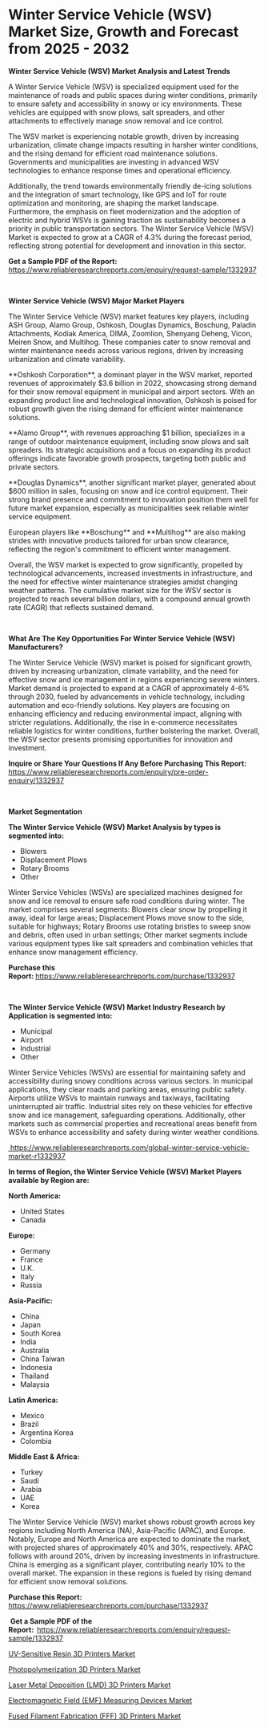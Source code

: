 <p><h1>Winter Service Vehicle (WSV) Market Size, Growth and Forecast from 2025 - 2032</h1></p><p><strong>Winter Service Vehicle (WSV) Market Analysis and Latest Trends</strong></p>
<p><p>A Winter Service Vehicle (WSV) is specialized equipment used for the maintenance of roads and public spaces during winter conditions, primarily to ensure safety and accessibility in snowy or icy environments. These vehicles are equipped with snow plows, salt spreaders, and other attachments to effectively manage snow removal and ice control.</p><p>The WSV market is experiencing notable growth, driven by increasing urbanization, climate change impacts resulting in harsher winter conditions, and the rising demand for efficient road maintenance solutions. Governments and municipalities are investing in advanced WSV technologies to enhance response times and operational efficiency. </p><p>Additionally, the trend towards environmentally friendly de-icing solutions and the integration of smart technology, like GPS and IoT for route optimization and monitoring, are shaping the market landscape. Furthermore, the emphasis on fleet modernization and the adoption of electric and hybrid WSVs is gaining traction as sustainability becomes a priority in public transportation sectors. The Winter Service Vehicle (WSV) Market is expected to grow at a CAGR of 4.3% during the forecast period, reflecting strong potential for development and innovation in this sector.</p></p>
<p><strong>Get a Sample PDF of the Report:&nbsp;</strong> <a href="https://www.reliableresearchreports.com/enquiry/request-sample/1332937?utm_campaign=34&utm_medium=2&utm_source=Github&utm_content=ia&utm_term=11042025&utm_id=winter-service-vehicle-wsv">https://www.reliableresearchreports.com/enquiry/request-sample/1332937</a></p>
<p>&nbsp;</p>
<p><strong>Winter Service Vehicle (WSV) Major Market Players</strong></p>
<p><p>The Winter Service Vehicle (WSV) market features key players, including ASH Group, Alamo Group, Oshkosh, Douglas Dynamics, Boschung, Paladin Attachments, Kodiak America, DIMA, Zoomlion, Shenyang Deheng, Vicon, Meiren Snow, and Multihog. These companies cater to snow removal and winter maintenance needs across various regions, driven by increasing urbanization and climate variability.</p><p>**Oshkosh Corporation**, a dominant player in the WSV market, reported revenues of approximately $3.6 billion in 2022, showcasing strong demand for their snow removal equipment in municipal and airport sectors. With an expanding product line and technological innovation, Oshkosh is poised for robust growth given the rising demand for efficient winter maintenance solutions.</p><p>**Alamo Group**, with revenues approaching $1 billion, specializes in a range of outdoor maintenance equipment, including snow plows and salt spreaders. Its strategic acquisitions and a focus on expanding its product offerings indicate favorable growth prospects, targeting both public and private sectors.</p><p>**Douglas Dynamics**, another significant market player, generated about $600 million in sales, focusing on snow and ice control equipment. Their strong brand presence and commitment to innovation position them well for future market expansion, especially as municipalities seek reliable winter service equipment.</p><p>European players like **Boschung** and **Multihog** are also making strides with innovative products tailored for urban snow clearance, reflecting the region's commitment to efficient winter management.</p><p>Overall, the WSV market is expected to grow significantly, propelled by technological advancements, increased investments in infrastructure, and the need for effective winter maintenance strategies amidst changing weather patterns. The cumulative market size for the WSV sector is projected to reach several billion dollars, with a compound annual growth rate (CAGR) that reflects sustained demand.</p></p>
<p>&nbsp;</p>
<p><strong>What Are The Key Opportunities For Winter Service Vehicle (WSV) Manufacturers?</strong></p>
<p><p>The Winter Service Vehicle (WSV) market is poised for significant growth, driven by increasing urbanization, climate variability, and the need for effective snow and ice management in regions experiencing severe winters. Market demand is projected to expand at a CAGR of approximately 4-6% through 2030, fueled by advancements in vehicle technology, including automation and eco-friendly solutions. Key players are focusing on enhancing efficiency and reducing environmental impact, aligning with stricter regulations. Additionally, the rise in e-commerce necessitates reliable logistics for winter conditions, further bolstering the market. Overall, the WSV sector presents promising opportunities for innovation and investment.</p></p>
<p><strong>Inquire or Share Your Questions If Any Before Purchasing This Report:</strong> <a href="https://www.reliableresearchreports.com/enquiry/pre-order-enquiry/1332937?utm_campaign=34&utm_medium=2&utm_source=Github&utm_content=ia&utm_term=11042025&utm_id=winter-service-vehicle-wsv">https://www.reliableresearchreports.com/enquiry/pre-order-enquiry/1332937</a></p>
<p>&nbsp;</p>
<p><strong>Market Segmentation</strong></p>
<p><strong>The Winter Service Vehicle (WSV) Market Analysis by types is segmented into:</strong></p>
<p><ul><li>Blowers</li><li>Displacement Plows</li><li>Rotary Brooms</li><li>Other</li></ul></p>
<p><p>Winter Service Vehicles (WSVs) are specialized machines designed for snow and ice removal to ensure safe road conditions during winter. The market comprises several segments: Blowers clear snow by propelling it away, ideal for large areas; Displacement Plows move snow to the side, suitable for highways; Rotary Brooms use rotating bristles to sweep snow and debris, often used in urban settings; Other market segments include various equipment types like salt spreaders and combination vehicles that enhance snow management efficiency.</p></p>
<p><strong>Purchase this Report:&nbsp;</strong><a href="https://www.reliableresearchreports.com/purchase/1332937?utm_campaign=34&utm_medium=2&utm_source=Github&utm_content=ia&utm_term=11042025&utm_id=winter-service-vehicle-wsv">https://www.reliableresearchreports.com/purchase/1332937</a></p>
<p>&nbsp;</p>
<p><strong>The Winter Service Vehicle (WSV) Market Industry Research by Application is segmented into:</strong></p>
<p><ul><li>Municipal</li><li>Airport</li><li>Industrial</li><li>Other</li></ul></p>
<p><p>Winter Service Vehicles (WSVs) are essential for maintaining safety and accessibility during snowy conditions across various sectors. In municipal applications, they clear roads and parking areas, ensuring public safety. Airports utilize WSVs to maintain runways and taxiways, facilitating uninterrupted air traffic. Industrial sites rely on these vehicles for effective snow and ice management, safeguarding operations. Additionally, other markets such as commercial properties and recreational areas benefit from WSVs to enhance accessibility and safety during winter weather conditions.</p></p>
<p><a href="https://www.reliableresearchreports.com/global-winter-service-vehicle-market-r1332937?utm_campaign=34&utm_medium=2&utm_source=Github&utm_content=ia&utm_term=11042025&utm_id=winter-service-vehicle-wsv">&nbsp;https://www.reliableresearchreports.com/global-winter-service-vehicle-market-r1332937</a></p>
<p><strong>In terms of Region, the Winter Service Vehicle (WSV) Market Players available by Region are:</strong></p>
<p>
    <p> <strong> North America: </strong>
        <ul>
            <li>United States</li>
            <li>Canada</li>
        </ul>
        </p> 
    <p> <strong> Europe: </strong>
        <ul>
            <li>Germany</li>
            <li>France</li>
            <li>U.K.</li>
            <li>Italy</li>
            <li>Russia</li>
        </ul>
        </p> 
    <p> <strong> Asia-Pacific: </strong>
        <ul>
            <li>China</li>
            <li>Japan</li>
            <li>South Korea</li>
            <li>India</li>
            <li>Australia</li>
            <li>China Taiwan</li>
            <li>Indonesia</li>
            <li>Thailand</li>
            <li>Malaysia</li>
        </ul>
        </p> 
    <p> <strong> Latin America: </strong>
        <ul>
            <li>Mexico</li>
            <li>Brazil</li>
            <li>Argentina Korea</li>
            <li>Colombia</li>
        </ul>
        </p> 
    <p> <strong> Middle East & Africa: </strong>
        <ul>
            <li>Turkey</li>
            <li>Saudi</li>
            <li>Arabia</li>
            <li>UAE</li>
            <li>Korea</li>
        </ul>
    </p>
    </p>
<p><p>The Winter Service Vehicle (WSV) market shows robust growth across key regions including North America (NA), Asia-Pacific (APAC), and Europe. Notably, Europe and North America are expected to dominate the market, with projected shares of approximately 40% and 30%, respectively. APAC follows with around 20%, driven by increasing investments in infrastructure. China is emerging as a significant player, contributing nearly 10% to the overall market. The expansion in these regions is fueled by rising demand for efficient snow removal solutions.</p></p>
<p><strong>Purchase this Report: </strong><a href="https://www.reliableresearchreports.com/purchase/1332937?utm_campaign=34&utm_medium=2&utm_source=Github&utm_content=ia&utm_term=11042025&utm_id=winter-service-vehicle-wsv">https://www.reliableresearchreports.com/purchase/1332937</a></p>
<p>&nbsp;<strong>Get a Sample PDF of the Report:&nbsp;&nbsp;</strong><a href="https://www.reliableresearchreports.com/enquiry/request-sample/1332937?utm_campaign=34&utm_medium=2&utm_source=Github&utm_content=ia&utm_term=11042025&utm_id=winter-service-vehicle-wsv">https://www.reliableresearchreports.com/enquiry/request-sample/1332937</a></p>
<p><strong></strong></p>
<p><p><a href="https://github.com/hervedeidadw/Market-Research-Report-List-1/blob/main/uv-sensitive-resin-3d-printers-market.md?utm_campaign=34&utm_medium=2&utm_source=Github&utm_content=ia&utm_term=11042025&utm_id=winter-service-vehicle-wsv">UV-Sensitive Resin 3D Printers Market</a></p><p><a href="https://github.com/okornevonywx/Market-Research-Report-List-1/blob/main/photopolymerization-3d-printers-market.md?utm_campaign=34&utm_medium=2&utm_source=Github&utm_content=ia&utm_term=11042025&utm_id=winter-service-vehicle-wsv">Photopolymerization 3D Printers Market</a></p><p><a href="https://github.com/duzcupetriv/Market-Research-Report-List-1/blob/main/laser-metal-deposition-lmd-3d-printers-market.md?utm_campaign=34&utm_medium=2&utm_source=Github&utm_content=ia&utm_term=11042025&utm_id=winter-service-vehicle-wsv">Laser Metal Deposition (LMD) 3D Printers Market</a></p><p><a href="https://github.com/nwogudimouix/Market-Research-Report-List-1/blob/main/electromagnetic-field-emf-measuring-devices-market.md?utm_campaign=34&utm_medium=2&utm_source=Github&utm_content=ia&utm_term=11042025&utm_id=winter-service-vehicle-wsv">Electromagnetic Field (EMF) Measuring Devices Market</a></p><p><a href="https://github.com/abexjeliti/Market-Research-Report-List-1/blob/main/fused-filament-fabrication-fff-3d-printers-market.md?utm_campaign=34&utm_medium=2&utm_source=Github&utm_content=ia&utm_term=11042025&utm_id=winter-service-vehicle-wsv">Fused Filament Fabrication (FFF) 3D Printers Market</a></p></p>